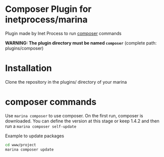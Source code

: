 # Composer Plugin for inetprocess/marina
Plugin made by Inet Process to run [composer](https://getcomposer.org) commands

__WARNING: The plugin directory must be named `composer`__ (complete path: plugins/composer)

# Installation
Clone the repository in the plugins/ directory of your marina


# composer commands
Use `marina composer` to use composer. On the first run, composer is downloaded. You can define the version at this stage or keep 1.4.2 and then run a `marina composer self-update`

Example to update packages
```bash
cd www/project
marina composer update
```
